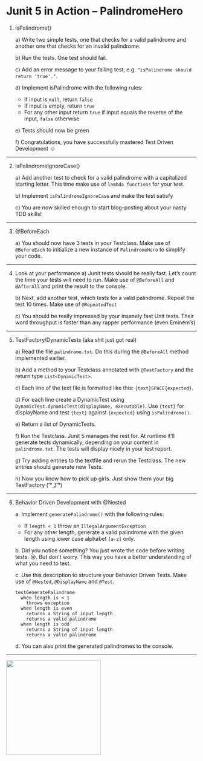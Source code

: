 # Junit 5 in Action – PalindromeHero
1.	isPalindrome()

    a) Write two simple tests, one that checks for a valid palindrome and another one that checks for an invalid palindrome.
    
    b) Run the tests. One test should fail.
    
    c) Add an error message to your failing test, e.g. `“isPalindrome should return 'true'."`.
    
    d) Implement isPalindrome with the following rules:

     - If input is `null`, return `false`
     -	If input is empty, return `true`
     -	For any other input return `true` if input equals the reverse of the input, `false` otherwise
        
    e) Tests should now be green
    
    f) Congratulations, you have successfully mastered Test Driven Development :relaxed:

---

2.	isPalindromeIgnoreCase()

    a)	Add another test to check for a valid palindrome with a capitalized starting letter. This time make use of `lambda functions` for your test.
    
    b)	Implement `isPalindromeIgnoreCase` and make the test satisfy
    
    c)	You are now skilled enough to start blog-posting about your nasty TDD skills!

---

3.	@BeforeEach

    a)	You should now have 3 tests in your Testclass. Make use of `@BeforeEach` to initialize a new instance of `PalindromeHero` to simplify your code.

---

4.	Look at your performance
    a)	Junit tests should be really fast. Let’s count the time your tests will need to run. Make use of `@BeforeAll` and `@AfterAll` and print the result to the console.
    
    b)	Next, add another test, which tests for a valid palindrome. Repeat the test 10 times. Make use of `@RepeatedTest`
    
    c)	You should be really impressed by your insanely fast Unit tests. Their word throughput is faster than any rapper performance (even Eminem’s)
    
---

5.	TestFactory/DynamicTests (aka shit just got real)

    a)	Read the file `palindrome.txt`. Do this during the `@BeforeAll` method implemented earlier.
    
    b)	Add a method to your Testclass annotated with `@TestFactory` and the return type `List<DynamicTest>`.
    
    c)	Each line of the text file is formatted like this: `{text}SPACE{expected}`.
    
    d)	For each line create a DynamicTest using `DynamicTest.dynamicTest(displayName, executable)`. Use `{text}` for displayName and test `{text}` against `{expected}` using `isPalindrome()`.
    
    e)	Return a list of DynamicTests.
    
    f)	Run the Testclass. Junit 5 manages the rest for. At runtime it’ll generate tests dynamically, depending on your content in `palindrome.txt`. The tests will display nicely in your test report.
    
    g)	Try adding entries to the textfile and rerun the Testclass. The new entries should generate new Tests.
    
    h)	Now you know how to pick up girls. Just show them your big TestFactory ( ͡° ͜ʖ ͡°)

---

6.	Behavior Driven Development with @Nested

    a.	Implement `generatePalindrome()` with the following rules:
    
       -	If `length < 1` throw an `IllegalArgumentException`
       -	For any other length, generate a valid palindrome with the given length using lower case alphabet `[a-z]` only.
       
    b.	Did you notice something? You just wrote the code before writing tests. :cry:. But don’t worry. This way you have a better understanding of what you need to test.
    
    c.	Use this description to structure your Behavior Driven Tests. Make use of `@Nested`, `@DisplayName` and `@Test`.
    
      ```
      testGeneratePalindrome
        when length is < 1
          throws exception
        when length is even
          returns a String of input length
          returns a valid palindrome
        when length is odd
          returns a String of input length
          returns a valid palindrome
      ```

    d.	You can also print the generated palindromes to the console.

---

<img src="https://vignette3.wikia.nocookie.net/spongebob/images/9/95/Meuterei.jpg" width="250">

 
